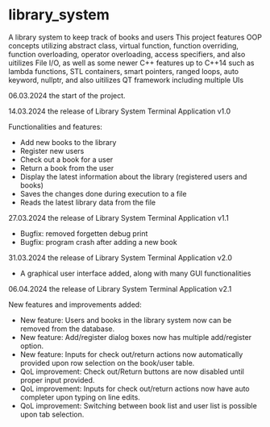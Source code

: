 # library_system
A library system to keep track of books and users
This project features OOP concepts utilizing abstract class, virtual function, function overriding, function overloading, operator overloading, access specifiers,
and also uitilizes File I/O, as well as some newer C++ features up to C++14 such as lambda functions, STL containers, smart pointers, ranged loops, auto keyword, nullptr,
and also uitilizes QT framework including multiple UIs

06.03.2024 the start of the project.

14.03.2024 the release of Library System Terminal Application v1.0

Functionalities and features:
- Add new books to the library
- Register new users
- Check out a book for a user
- Return a book from the user
- Display the latest information about the library (registered users and books)
- Saves the changes done during execution to a file
- Reads the latest library data from the file

27.03.2024 the release of Library System Terminal Application v1.1
- Bugfix: removed forgetten debug print
- Bugfix: program crash after adding a new book

31.03.2024 the release of Library System Terminal Application v2.0
- A graphical user interface added, along with many GUI functionalities

06.04.2024 the release of Library System Terminal Application v2.1

New features and improvements added:
- New feature: Users and books in the library system now can be removed from the database.
- New feature: Add/register dialog boxes now has multiple add/register option.
- New feature: Inputs for check out/return actions now automatically provided upon row selection on the book/user table.
- QoL improvement: Check out/Return buttons are now disabled until proper input provided.
- QoL improvement: Inputs for check out/return actions now have auto completer upon typing on line edits.
- QoL improvement: Switching between book list and user list is possible upon tab selection.
